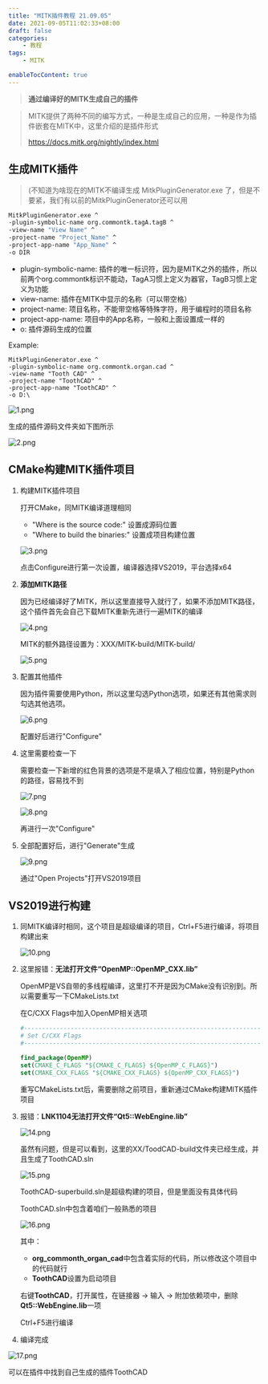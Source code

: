 ```yaml
---
title: "MITK插件教程 21.09.05"
date: 2021-09-05T11:02:33+08:00
draft: false
categories:
    - 教程
tags:
    - MITK

enableTocContent: true
---
```


> **通过编译好的MITK生成自己的插件**

> MITK提供了两种不同的编写方式，一种是生成自己的应用，一种是作为插件嵌套在MITK中，这里介绍的是插件形式
> 
> https://docs.mitk.org/nightly/index.html

## 生成MITK插件

> (不知道为啥现在的MITK不编译生成 MitkPluginGenerator.exe 了，但是不要紧，我们有以前的MitkPluginGenerator还可以用

```bash
MitkPluginGenerator.exe ^
-plugin-symbolic-name org.commontk.tagA.tagB ^
-view-name "View Name" ^
-project-name "Project_Name" ^
-project-app-name "App_Name" ^
-o DIR
```

- plugin-symbolic-name: 插件的唯一标识符，因为是MITK之外的插件，所以前两个org.commontk标识不能动，TagA习惯上定义为器官，TagB习惯上定义为功能
- view-name: 插件在MITK中显示的名称（可以带空格）
- project-name: 项目名称，不能带空格等特殊字符，用于编程时的项目名称
- project-app-name: 项目中的App名称，一般和上面设置成一样的
- o: 插件源码生成的位置

Example:

```
MitkPluginGenerator.exe ^
-plugin-symbolic-name org.commontk.organ.cad ^
-view-name "Tooth CAD" ^
-project-name "ToothCAD" ^
-project-app-name "ToothCAD" ^
-o D:\
```

![1.png](https://i.loli.net/2021/09/05/Ofb3LvU7IPF8BXq.png)

生成的插件源码文件夹如下图所示

![2.png](https://i.loli.net/2021/09/05/q1fil5NKEDt3ysY.png)

## CMake构建MITK插件项目

1. 构建MITK插件项目

    打开CMake，同MITK编译道理相同

   - "Where is the source code:" 设置成源码位置
   - "Where to build the binaries:" 设置成项目构建位置

    ![3.png](https://i.loli.net/2021/09/05/5p7zBlMfTm8YUj3.png)

    点击Configure进行第一次设置，编译器选择VS2019，平台选择x64

2. **添加MITK路径**

    因为已经编译好了MITK，所以这里直接导入就行了，如果不添加MITK路径，这个插件首先会自己下载MITK重新先进行一遍MITK的编译

    ![4.png](https://i.loli.net/2021/09/05/h2nuT6bU3RKEZsL.png)

    MITK的额外路径设置为：XXX/MITK-build/MITK-build/

    ![5.png](https://i.loli.net/2021/09/05/xH1T6nWUgpI8lus.png)

3. 配置其他插件

    因为插件需要使用Python，所以这里勾选Python选项，如果还有其他需求则勾选其他选项。

    ![6.png](https://i.loli.net/2021/09/05/cVioSy5AaqFzpLv.png)

    配置好后进行"Configure"

4. 这里需要检查一下
    
    需要检查一下新增的红色背景的选项是不是填入了相应位置，特别是Python的路径，容易找不到

    ![7.png](https://i.loli.net/2021/09/05/893EUu5XnjRCm6K.png)

    ![8.png](https://i.loli.net/2021/09/05/uYmUls3zBb7MROC.png)

    再进行一次"Configure"


5. 全部配置好后，进行"Generate"生成

    ![9.png](https://i.loli.net/2021/09/05/a8uVDAQF7Jmi1hE.png)
    
    通过"Open Projects"打开VS2019项目

## VS2019进行构建

1. 同MITK编译时相同，这个项目是超级编译的项目，Ctrl+F5进行编译，将项目构建出来

    ![10.png](https://i.loli.net/2021/09/05/31Frivd7VbXSyz6.png)

2. 这里报错：**无法打开文件“OpenMP::OpenMP_CXX.lib”**
   
   OpenMP是VS自带的多线程编译，这里打不开是因为CMake没有识别到。所以需要重写一下CMakeLists.txt

   在C/CXX Flags中加入OpenMP相关选项

   ```cmake
   #-----------------------------------------------------------------------------
   # Set C/CXX Flags
   #-----------------------------------------------------------------------------

   find_package(OpenMP)
   set(CMAKE_C_FLAGS "${CMAKE_C_FLAGS} ${OpenMP_C_FLAGS}")
   set(CMAKE_CXX_FLAGS "${CMAKE_CXX_FLAGS} ${OpenMP_CXX_FLAGS}")
   ```

   重写CMakeLists.txt后，需要删除之前项目，重新通过CMake构建MITK插件项目

3. 报错：**LNK1104无法打开文件“Qt5::WebEngine.lib”**

    ![14.png](https://i.loli.net/2021/09/05/JywHSU3sNB7CM1i.png)

    虽然有问题，但是可以看到，这里的XX/ToodCAD-build文件夹已经生成，并且生成了ToothCAD.sln

    ![15.png](https://i.loli.net/2021/09/05/nY2m5AHTuZB76cN.png)

    ToothCAD-superbuild.sln是超级构建的项目，但是里面没有具体代码

    ToothCAD.sln中包含着咱们一般熟悉的项目

    ![16.png](https://i.loli.net/2021/09/05/OTQiBKgMILb1tkU.png)

    其中：
    
    - **org_commonth_organ_cad**中包含着实际的代码，所以修改这个项目中的代码就行
    - **ToothCAD**设置为启动项目

    右键**ToothCAD**，打开属性，在链接器 → 输入 → 附加依赖项中，删除**Qt5::WebEngine.lib**一项

    Ctrl+F5进行编译

4. 编译完成

![17.png](https://i.loli.net/2021/09/05/cTg1N5nlryCiS9X.png)

可以在插件中找到自己生成的插件ToothCAD
